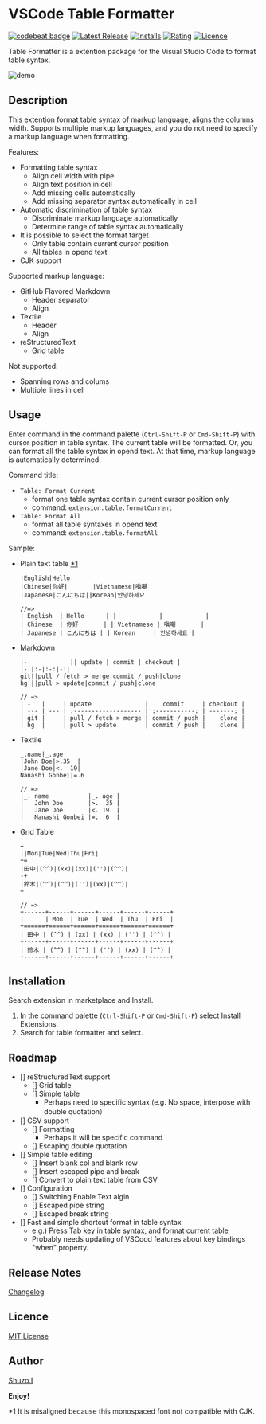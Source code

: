 # VSCode Table Formatter

[![codebeat badge](https://codebeat.co/badges/be046828-b86b-452a-a5fa-aee399b8ddbd)](https://codebeat.co/projects/github-com-shugh-vscode-table-formatter) [![Latest Release](https://vsmarketplacebadge.apphb.com/version-short/shuworks.vscode-table-formatter.svg)](https://marketplace.visualstudio.com/items?itemName=shuworks.vscode-table-formatter) [![Installs](https://vsmarketplacebadge.apphb.com/installs/shuworks.vscode-table-formatter.svg)](https://marketplace.visualstudio.com/items?itemName=shuworks.vscode-table-formatter) [![Rating](https://vsmarketplacebadge.apphb.com/rating-short/shuworks.vscode-table-formatter.svg)](https://marketplace.visualstudio.com/items?itemName=shuworks.vscode-table-formatter#review-details) [![Licence](https://img.shields.io/github/license/shuGH/vscode-table-formattervg)](https://github.com/shuGH/vscode-table-formatter/blob/master/LICENCE.md)

Table Formatter is a extention package for the Visual Studio Code to format table syntax.

![demo](https://raw.githubusercontent.com/shuGH/vscode-table-formatter/master/res/complex_demo.gif)

## Description

This extention format table syntax of markup language, aligns the columns width.
Supports multiple markup languages, and you do not need to specify a markup language when formatting.

Features:

* Formatting table syntax
    * Align cell width with pipe
    * Align text position in cell
    * Add missing cells automatically
    * Add missing separator syntax automatically in cell
* Automatic discrimination of table syntax
    * Discriminate markup language automatically
    * Determine range of table syntax automatically
* It is possible to select the format target
    * Only table contain current cursor position
    * All tables in opend text
* CJK support

Supported markup language:

* GitHub Flavored Markdown
    * Header separator
    * Align
* Textile
    * Header
    * Align
* reStructuredText
    * Grid table

Not supported:

* Spanning rows and colums
* Multiple lines in cell

## Usage

Enter command in the command palette (`Ctrl-Shift-P` or `Cmd-Shift-P`) with cursor position in table syntax.
The current table will be formatted.
Or, you can format all the table syntax in opend text.
At that time, markup language is automatically determined.

Command title:

* `Table: Format Current`
	* format one table syntax contain current cursor position only
	* command: `extension.table.formatCurrent`
* `Table: Format All`
	* format all table syntaxes in opend text
	* command: `extension.table.formatAll`

<!---
* `Table: Format CSV`
* `Table: Insert Blank Row`
* `Table: Insert Blank Column`
* `Table: Insert Escaped Pipe`
* `Table: Insert Escaped Break`
* `Table: Convert to Plain Text Table`
-->

Sample:

* Plain text table [*1](#1)

    ```
    |English|Hello
    |Chinese|你好|       |Vietnamese|嗔嘲
    |Japanese|こんにちは||Korean|안녕하세요

    //=>
    | English  | Hello      | |            |            |
    | Chinese  | 你好       | | Vietnamese | 嗔嘲       |
    | Japanese | こんにちは | | Korean     | 안녕하세요 |
    ```

* Markdown

    ```
    |-            || update | commit | checkout |
    |-||:-|:-:|-:|
    git||pull / fetch > merge|commit / push|clone
    hg ||pull > update|commit / push|clone

    // =>
    | -   |     | update               |    commit     | checkout |
    | --- | --- | :------------------- | :-----------: | -------: |
    | git |     | pull / fetch > merge | commit / push |    clone |
    | hg  |     | pull > update        | commit / push |    clone |
    ```

* Textile

    ```
    _.name|_.age
    |John Doe|>.35  |
    |Jane Doe|<.  19|
    Nanashi Gonbei|=.6

    // =>
    |_. name           |_. age |
    |   John Doe       |>.  35 |
    |   Jane Doe       |<. 19  |
    |   Nanashi Gonbei |=.  6  |
    ```

* Grid Table

    ```
    +
    ||Mon|Tue|Wed|Thu|Fri|
    +=
    |田中|(^^)|(xx)|(xx)|('')|(^^)|
    -+
    |鈴木|(^^)|(^^)|('')|(xx)|(^^)|
    +

    // =>
    +------+------+------+------+------+------+
    |      | Mon  | Tue  | Wed  | Thu  | Fri  |
    +======+======+======+======+======+======+
    | 田中 | (^^) | (xx) | (xx) | ('') | (^^) |
    +------+------+------+------+------+------+
    | 鈴木 | (^^) | (^^) | ('') | (xx) | (^^) |
    +------+------+------+------+------+------+
    ```

<!---
* Simple Table [*2](#2)

    ```
    Input . Output
    -
    A B "A or B" A_and_B
    = = = =
    False False False False
    True False True False
    =

    // =>
    Input  .      Output
    -----  -----  --------  -------
    A      B      "A or B"  A_and_B
    =====  =====  ========  =======
    False  False  False     False
    True   False  True      False
    =====  =====  ========  =======
    ```
-->

## Installation

Search extension in marketplace and Install.

1. In the command palette (`Ctrl-Shift-P` or `Cmd-Shift-P`) select Install Extensions.
2. Search for table formatter and select.

## Roadmap

* [] reStructuredText support
    * [] Grid table
    * [] Simple table
        * Perhaps need to specific syntax (e.g. No space, interpose with double quotation）
* [] CSV support
    * [] Formatting
        * Perhaps it will be specific command
    * [] Escaping double quotation
* [] Simple table editing
	* [] Insert blank col and blank row
	* [] Insert escaped pipe and break
	* [] Convert to plain text table from CSV
* [] Configuration
    * [] Switching Enable Text algin
    * [] Escaped pipe string
    * [] Escaped break string
* [] Fast and simple shortcut format in table syntax
    * e.g.) Press Tab key in table syntax, and format current table
    * Probably needs updating of VSCood features about key bindings "when" property.

## Release Notes

[Changelog](https://github.com/shuGH/vscode-table-formatter/blob/master/CHANGELOG.md)

## Licence

[MIT License](https://github.com/shuGH/vscode-table-formatter/blob/master/LICENCE.md)

## Author

[Shuzo.I](https://github.com/shuGH)

**Enjoy!**

<a name="1"></a>
*1 It is misaligned because this monospaced font not compatible with CJK.
